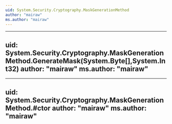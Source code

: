 ```yaml
---
uid: System.Security.Cryptography.MaskGenerationMethod
author: "mairaw"
ms.author: "mairaw"
---
```


---
uid: System.Security.Cryptography.MaskGenerationMethod.GenerateMask(System.Byte[],System.Int32)
author: "mairaw"
ms.author: "mairaw"
---

---
uid: System.Security.Cryptography.MaskGenerationMethod.#ctor
author: "mairaw"
ms.author: "mairaw"
---
